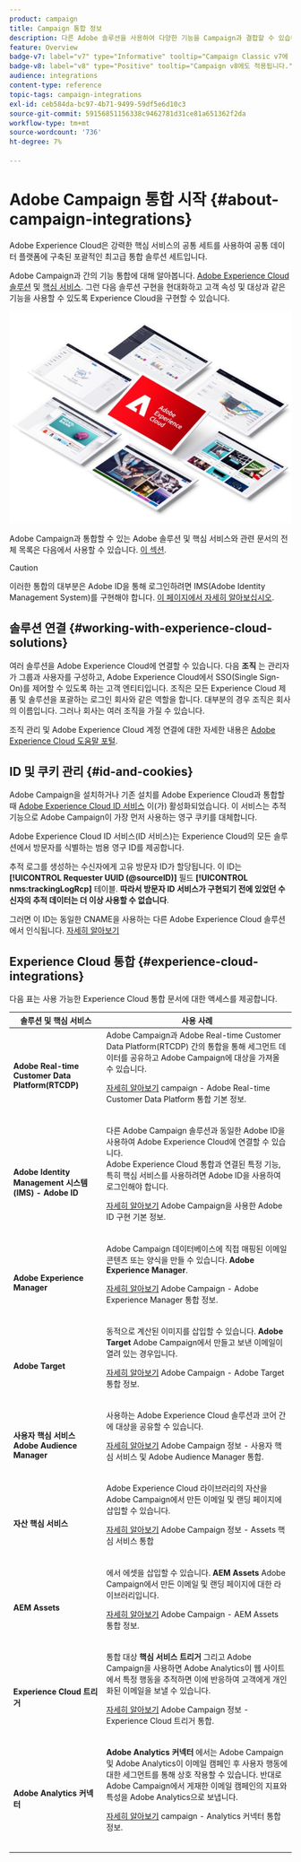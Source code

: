 ```yaml
---
product: campaign
title: Campaign 통합 정보
description: 다른 Adobe 솔루션을 사용하여 다양한 기능을 Campaign과 결합할 수 있습니다
feature: Overview
badge-v7: label="v7" type="Informative" tooltip="Campaign Classic v7에 적용"
badge-v8: label="v8" type="Positive" tooltip="Campaign v8에도 적용됩니다."
audience: integrations
content-type: reference
topic-tags: campaign-integrations
exl-id: ceb584da-bc97-4b71-9499-59df5e6d10c3
source-git-commit: 59156851156338c9462781d31ce81a651362f2da
workflow-type: tm+mt
source-wordcount: '736'
ht-degree: 7%

---
```


# Adobe Campaign 통합 시작 {#about-campaign-integrations}



Adobe Experience Cloud은 강력한 핵심 서비스의 공통 세트를 사용하여 공통 데이터 플랫폼에 구축된 포괄적인 최고급 통합 솔루션 세트입니다.

Adobe Campaign과 간의 기능 통합에 대해 알아봅니다. [Adobe Experience Cloud 솔루션](https://experienceleague.adobe.com/docs/core-services/interface/marketing-cloud-integrations.html) 및 [핵심 서비스](https://experienceleague.adobe.com/docs/core-services/interface/about-core-services/core-services.html). 그런 다음 솔루션 구현을 현대화하고 고객 속성 및 대상과 같은 기능을 사용할 수 있도록 Experience Cloud을 구현할 수 있습니다.

![](assets/ExCloud-solutions.png)

Adobe Campaign과 통합할 수 있는 Adobe 솔루션 및 핵심 서비스와 관련 문서의 전체 목록은 다음에서 사용할 수 있습니다. [이 섹션](#experience-cloud-integrations).

>[!CAUTION]
>
>이러한 통합의 대부분은 Adobe ID을 통해 로그인하려면 IMS(Adobe Identity Management System)를 구현해야 합니다. [이 페이지에서 자세히 알아보십시오](../../integrations/using/about-adobe-id.md).
>

## 솔루션 연결 {#working-with-experience-cloud-solutions}

여러 솔루션을 Adobe Experience Cloud에 연결할 수 있습니다. 다음 **조직** 는 관리자가 그룹과 사용자를 구성하고, Adobe Experience Cloud에서 SSO(Single Sign-On)를 제어할 수 있도록 하는 고객 엔티티입니다. 조직은 모든 Experience Cloud 제품 및 솔루션을 포괄하는 로그인 회사와 같은 역할을 합니다. 대부분의 경우 조직은 회사의 이름입니다. 그러나 회사는 여러 조직을 가질 수 있습니다.

조직 관리 및 Adobe Experience Cloud 계정 연결에 대한 자세한 내용은 [Adobe Experience Cloud 도움말 포털](https://experienceleague.adobe.com/docs/core-services/interface/manage-users-and-products/organizations.html).

## ID 및 쿠키 관리 {#id-and-cookies}

Adobe Campaign을 설치하거나 기존 설치를 Adobe Experience Cloud과 통합할 때 [Adobe Experience Cloud ID 서비스](https://experienceleague.adobe.com/docs/id-service/using/home.html) 이(가) 활성화되었습니다. 이 서비스는 추적 기능으로 Adobe Campaign이 가장 먼저 사용하는 영구 쿠키를 대체합니다.

Adobe Experience Cloud ID 서비스(ID 서비스)는 Experience Cloud의 모든 솔루션에서 방문자를 식별하는 범용 영구 ID를 제공합니다.

추적 로그를 생성하는 수신자에게 고유 방문자 ID가 할당됩니다. 이 ID는 **[!UICONTROL Requester UUID (@sourceID)]** 필드 **[!UICONTROL nms:trackingLogRcp]** 테이블. **따라서 방문자 ID 서비스가 구현되기 전에 있었던 수신자의 추적 데이터는 더 이상 사용할 수 없습니다**.

그러면 이 ID는 동일한 CNAME을 사용하는 다른 Adobe Experience Cloud 솔루션에서 인식됩니다. [자세히 알아보기](https://experienceleague.adobe.com/docs/id-service/using/reference/analytics-reference/cname.html)

## Experience Cloud 통합 {#experience-cloud-integrations}

다음 표는 사용 가능한 Experience Cloud 통합 문서에 대한 액세스를 제공합니다.

<table> 
 <thead> 
  <tr> 
   <th> 솔루션 및 핵심 서비스<br /> </th> 
   <th> 사용 사례<br /> </th> 
  </tr> 
 </thead> 
 <tbody> 
  <tr> 
   <td> <strong>Adobe Real-time Customer Data Platform(RTCDP)</strong><br /> </td> 
   <td> Adobe Campaign과 Adobe Real-time Customer Data Platform(RTCDP) 간의 통합을 통해 세그먼트 데이터를 공유하고 Adobe Campaign에 대상을 가져올 수 있습니다.<br /> <p><a href="../../integrations/using/get-started-sources-destinations.md">자세히 알아보기</a> campaign - Adobe Real-time Customer Data Platform 통합 기본 정보.</p><br /> </td> 
  </tr> 
  <tr> 
   <td> <strong>Adobe Identity Management 시스템(IMS) - Adobe ID</strong><br /> </td> 
   <td> 다른 Adobe Campaign 솔루션과 동일한 Adobe ID을 사용하여 Adobe Experience Cloud에 연결할 수 있습니다.<br /> Adobe Experience Cloud 통합과 연결된 특정 기능, 특히 핵심 서비스를 사용하려면 Adobe ID을 사용하여 로그인해야 합니다.<br /> <p><a href="../../integrations/using/about-adobe-id.md">자세히 알아보기</a> Adobe Campaign을 사용한 Adobe ID 구현 기본 정보.</p><br /> </td> 
  </tr> 
  <tr> 
   <td> <strong>Adobe Experience Manager</strong><br /> </td> 
   <td> Adobe Campaign 데이터베이스에 직접 매핑된 이메일 콘텐츠 또는 양식을 만들 수 있습니다. <strong>Adobe Experience Manager</strong>.<br /> <p><a href="../../integrations/using/about-adobe-experience-manager.md">자세히 알아보기</a> Adobe Campaign - Adobe Experience Manager 통합 정보.</p><br /> </td> 
  </tr> 
  <tr> 
   <td> <strong>Adobe Target</strong><br /> </td> 
   <td> 동적으로 계산된 이미지를 삽입할 수 있습니다. <strong>Adobe Target</strong> Adobe Campaign에서 만들고 보낸 이메일이 열려 있는 경우입니다.<br /> <p><a href="../../integrations/using/integrating-with-adobe-target.md">자세히 알아보기</a> Adobe Campaign - Adobe Target 통합 정보.</p><br /> </td> 
  </tr> 
  <tr> 
   <td> <strong>사용자 핵심 서비스</strong><br /> <strong>Adobe Audience Manager</strong><br /> </td> 
   <td> 사용하는 Adobe Experience Cloud 솔루션과 코어 간에 대상을 공유할 수 있습니다.<br /> <p><a href="../../integrations/using/sharing-audiences-with-adobe-experience-cloud.md">자세히 알아보기</a> Adobe Campaign 정보 - 사용자 핵심 서비스 및 Adobe Audience Manager 통합.</p><br /> </td> 
  </tr> 
  <tr> 
   <td> <strong>자산 핵심 서비스</strong><br /> </td> 
   <td> Adobe Experience Cloud 라이브러리의 자산을 Adobe Campaign에서 만든 이메일 및 랜딩 페이지에 삽입할 수 있습니다.<br /> <p><a href="../../integrations/using/configuring-access-to-assets.md#integrating-with-experience-cloud-assets">자세히 알아보기</a> Adobe Campaign 정보 - Assets 핵심 서비스 통합</p><br /> </td> 
  </tr> 
  <tr> 
   <td> <strong>AEM Assets</strong><br /> </td> 
   <td> 에서 에셋을 삽입할 수 있습니다. <strong>AEM Assets</strong> Adobe Campaign에서 만든 이메일 및 랜딩 페이지에 대한 라이브러리입니다.<br /> <p><a href="../../integrations/using/configuring-access-to-assets.md#integrating-with-aem-assets">자세히 알아보기</a> Adobe Campaign - AEM Assets 통합 정보.</p><br /> </td> 
  </tr> 
  <tr> 
   <td> <strong>Experience Cloud 트리거</strong><br /> </td> 
   <td> 통합 대상 <strong>핵심 서비스 트리거</strong> 그리고 Adobe Campaign을 사용하면 Adobe Analytics이 웹 사이트에서 특정 행동을 추적하면 이에 반응하여 고객에게 개인화된 이메일을 보낼 수 있습니다.<br /> <p><a href="https://helpx.adobe.com/kr/campaign/kb/triggers-and-campaign.html">자세히 알아보기</a> Adobe Campaign 정보 - Experience Cloud 트리거 통합.</p><br /> </td> 
  </tr> 
  <tr> 
   <td> <strong>Adobe Analytics 커넥터</strong><br /> </td> 
   <td> <strong>Adobe Analytics 커넥터</strong> 에서는 Adobe Campaign 및 Adobe Analytics이 이메일 캠페인 후 사용자 행동에 대한 세그먼트를 통해 상호 작용할 수 있습니다. 반대로 Adobe Campaign에서 게재한 이메일 캠페인의 지표와 특성을 Adobe Analytics으로 보냅니다.<br /> <p><a href="../../platform/using/gs-aa.md">자세히 알아보기</a> campaign - Analytics 커넥터 통합 정보.</p><br /> </td> 
  </tr> 
 </tbody> 
</table>
